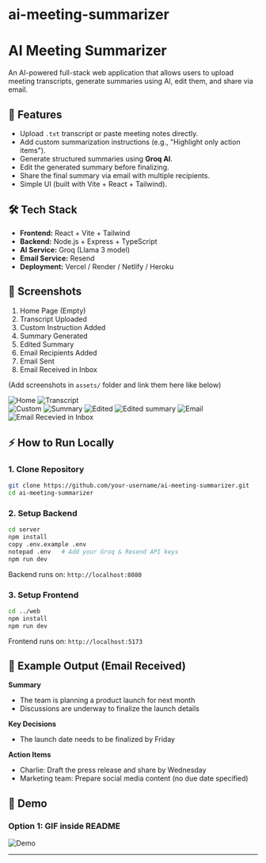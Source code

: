# ai-meeting-summarizer

# AI Meeting Summarizer

An AI-powered full-stack web application that allows users to upload meeting transcripts, generate summaries using AI, edit them, and share via email.

## 🚀 Features

- Upload `.txt` transcript or paste meeting notes directly.
- Add custom summarization instructions (e.g., "Highlight only action items").
- Generate structured summaries using **Groq AI**.
- Edit the generated summary before finalizing.
- Share the final summary via email with multiple recipients.
- Simple UI (built with Vite + React + Tailwind).

## 🛠️ Tech Stack

- **Frontend:** React + Vite + Tailwind  
- **Backend:** Node.js + Express + TypeScript  
- **AI Service:** Groq (Llama 3 model)  
- **Email Service:** Resend  
- **Deployment:** Vercel / Render / Netlify / Heroku  

## 📸 Screenshots

1. Home Page (Empty)  
2. Transcript Uploaded  
3. Custom Instruction Added  
4. Summary Generated  
5. Edited Summary  
6. Email Recipients Added  
7. Email Sent  
8. Email Received in Inbox  

(Add screenshots in `assets/` folder and link them here like below)

![Home](https://github.com/Deepak1804322/ai-meeting-summarizer/blob/main/screenshots/Screenshot%208.png) 
![Transcript](https://github.com/Deepak1804322/ai-meeting-summarizer/blob/main/screenshots/Screenshort%207.png)  
![Custom](https://github.com/Deepak1804322/ai-meeting-summarizer/blob/main/screenshots/Screenshot%206.png)
![Summary](https://github.com/Deepak1804322/ai-meeting-summarizer/blob/main/screenshots/Screenshot%205.png)
![Edited](https://github.com/Deepak1804322/ai-meeting-summarizer/blob/main/screenshots/Screenshot%204.png)
![Edited summary](https://github.com/Deepak1804322/ai-meeting-summarizer/blob/main/screenshots/Screenshot%203.png)
![Email](https://github.com/Deepak1804322/ai-meeting-summarizer/blob/main/screenshots/Screenshot%202.png)
![Email Recevied in Inbox](https://github.com/Deepak1804322/ai-meeting-summarizer/blob/main/screenshots/Screenshot%201.png)

## ⚡ How to Run Locally

### 1. Clone Repository
```bash
git clone https://github.com/your-username/ai-meeting-summarizer.git
cd ai-meeting-summarizer
```

### 2. Setup Backend
```bash
cd server
npm install
copy .env.example .env
notepad .env   # Add your Groq & Resend API keys
npm run dev
```
Backend runs on: `http://localhost:8080`

### 3. Setup Frontend
```bash
cd ../web
npm install
npm run dev
```
Frontend runs on: `http://localhost:5173`

## 📧 Example Output (Email Received)

**Summary**
- The team is planning a product launch for next month  
- Discussions are underway to finalize the launch details  

**Key Decisions**
- The launch date needs to be finalized by Friday  

**Action Items**
- Charlie: Draft the press release and share by Wednesday  
- Marketing team: Prepare social media content (no due date specified)  

## 🎥 Demo

### Option 1: GIF inside README
![Demo](https://drive.google.com/file/d/1DgiVBO1sFYRCeEj8kEoVfNJ9nkYoSITp/view?usp=drivesdk)


---
